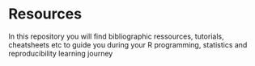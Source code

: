 # Resources
In this repository you will find bibliographic ressources, tutorials, cheatsheets etc to guide you during your R programming, statistics and reproducibility learning journey 
